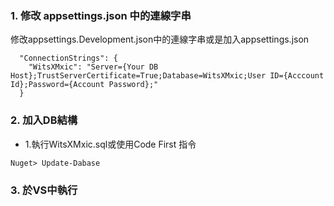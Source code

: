 ### 1. 修改 appsettings.json 中的連線字串

修改appsettings.Development.json中的連線字串或是加入appsettings.json
```
  "ConnectionStrings": {
    "WitsXMxic": "Server={Your DB Host};TrustServerCertificate=True;Database=WitsXMxic;User ID={Acccount Id};Password={Account Password};"
  }
```

### 2. 加入DB結構

- 1.執行WitsXMxic.sql或使用Code First 指令
```
Nuget> Update-Dabase
```

### 3. 於VS中執行